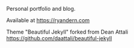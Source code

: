 Personal portfolio and blog.

Available at <https://ryandern.com>

Theme "Beautiful Jekyll" forked from Dean Attali https://github.com/daattali/beautiful-jekyll

